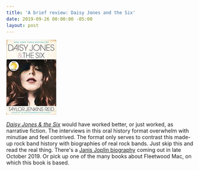 ```yaml
---
title: 'A brief review: Daisy Jones and the Six'
date: 2019-09-26 00:00:00 -05:00
layout: post
---
```


![](/assets/images/51zVMq4SniL._SX329_BO1204203200_-133x200.jpg)

_[Daisy Jones & the Six](https://www.goodreads.com/book/photo/40597810-daisy-jones-the-six)_ [](https://www.goodreads.com/book/photo/40597810-daisy-jones-the-six) would have worked better, or just worked, as narrative fiction. The interviews in this oral history format overwhelm with minutiae and feel contrived. The format only serves to contrast this made-up rock band history with biographies of real rock bands. Just skip this and read the real thing. There's a [Janis Joplin biography](https://www.goodreads.com/book/show/43821567-janis?from_search=true) coming out in late October 2019. Or pick up one of the many books about Fleetwood Mac, on which this book is based.
